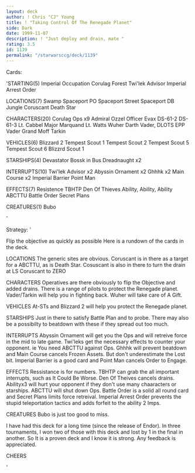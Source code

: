 ```yaml
---
layout: deck
author: ! Chris "CJ" Young
title: ! "Taking Control Of The Renegade Planet"
side: Dark
date: 1999-11-07
description: ! "Just deploy and drain, mate "
rating: 3.5
id: 1139
permalink: "/starwarsccg/deck/1139"
---
```

Cards: 

'STARTING(5)
Imperial Occupation
Corulag
Forest
Twi'lek Advisor
Imperial Arrest Order

LOCATIONS(7)
Swamp
Spaceport PO
Spaceport Street
Spaceport DB
Jungle
Coruscant
Death Star

CHARACTERS(20)
Corulag Ops x9
Admiral Ozzel
Officer Evax
DS-61-2
DS-61-3
Lt. Cabbel
Major Marquand
Lt. Watts
Wuher
Darth Vader, DLOTS
EPP Vader
Grand Moff Tarkin

VEHICLES(6)
Blizzard 2
Tempest Scout 1
Tempest Scout 2
Tempest Scout 5
Tempest Scout 6
Blizzrd Scout 1

STARSHIPS(4)
Devastator
Bossk in Bus
Dreadnaught x2

INTERRUPTS(10)
Twi'lek Advisor x2
Abyssin Ornament x2
Ghhhk x2
Main Course x2
Imperial Barrier
Point Man

EFFECTS(7)
Resistence
TBHTP
Den Of Thieves
Ability, Ability, Ability
ABCTTU
Battle Order
Secret Plans

CREATURES(1)
Bubo

'

Strategy: '

Flip the objective as quickly as possible 
Here is a rundown of the cards in the deck.

LOCATIONS
The generic sites are obvious. Coruscant is in
there as a target for a ABCTTU, as is Death Star.
Cosuscant is also in there to turn the drain at LS
Coruscant to ZERO 

CHARACTERS
Operatives are there obviously to flip the Objective
and added drains. There is a range of pilots to
protect the Renegade planet. Vader/Tarkin will help
you in fighting back. Wuher will take care of A Gift.

VEHICLES
At-STs and Blizzard 2 will help you protect the
Renegade planet.

STARSHIPS
Just in there to satisfy Battle Plan and to probe.
There may also be a possibilty to beatdown with
these if they spread out too much.

INTERRUPTS
Abyssin Ornament will get you the Ops and will
retreive force in the mid to late game. Twi'leks
get the necessary effects to counter your opponent.
ie You need ABCTTU against Ops. Ghhhk will prevent
beatdown and Main Course cancels Frozen Assets.
But don't underestimate the Lost bit. Imperial
Barrier is a good card and Point Man cancels
Order to Engage.

EFFECTS
Ressistance is for numbers. TBHTP can grab the all
important interrupts, such as It Could Be Worse.
Den Of Theives cancels drains. Abilityx3 will
hurt your opponent if they don't use many
chaaracters or starships. ABCTTU will shut down Ops.
Battle Order is a solid all round card and Secret
Plans limits force retreival. Imperial Arrest Order
prevents the stupid teleportation tactics and
adds forfeit to the ability 2 Imps.

CREATURES
Bubo is just too good to miss.

I have had this deck for a long time (since the
release of Endor). In three tournaments, I won
two of those  with this deck and lost by 1 in the
final in another. So It is a proven deck and I
know it is strong. Any feedback is appreciated.

CHEERS 

'
